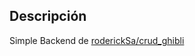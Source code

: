 ## Descripción

Simple Backend de <a href="https://github.com/roderickSa/crud_ghibli" target="_blank">roderickSa/crud_ghibli</a>

